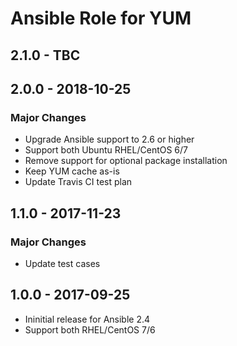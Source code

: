 # Ansible Role for YUM

## 2.1.0 - TBC

## 2.0.0 - 2018-10-25

### Major Changes

  - Upgrade Ansible support to 2.6 or higher
  - Support both Ubuntu RHEL/CentOS 6/7
  - Remove support for optional package installation
  - Keep YUM cache as-is
  - Update Travis CI test plan

## 1.1.0 - 2017-11-23

### Major Changes

  - Update test cases

## 1.0.0 - 2017-09-25

  - Ininitial release for Ansible 2.4
  - Support both RHEL/CentOS 7/6
